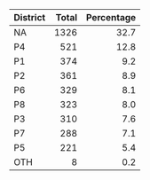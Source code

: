 |District | Total| Percentage|
|:--------|-----:|----------:|
|NA       |  1326|       32.7|
|P4       |   521|       12.8|
|P1       |   374|        9.2|
|P2       |   361|        8.9|
|P6       |   329|        8.1|
|P8       |   323|        8.0|
|P3       |   310|        7.6|
|P7       |   288|        7.1|
|P5       |   221|        5.4|
|OTH      |     8|        0.2|
